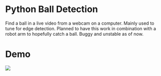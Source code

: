 # Python Ball Detection

Find a ball in a live video from a webcam on a computer.
Mainly used to tune for edge detection.
Planned to have this work in combination with a robot arm to hopefully catch a ball.
Buggy and unstable as of now.

# Demo

![](https://github.com/DPC5/Python-Ball-Detection/blob/main/demo.gif)